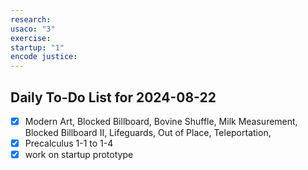```yaml
---
research: 
usaco: "3"
exercise: 
startup: "1"
encode justice:
---
```


## Daily To-Do List for  2024-08-22

- [x] Modern Art, Blocked Billboard, Bovine Shuffle, Milk Measurement, Blocked Billboard II, Lifeguards, Out of Place, Teleportation, 
- [x] Precalculus 1-1 to 1-4 
- [x] work on startup prototype
